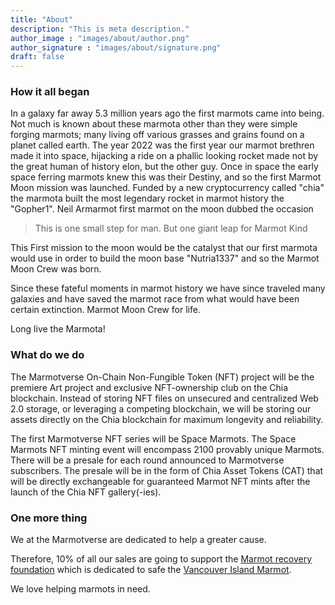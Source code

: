 ```yaml
---
title: "About"
description: "This is meta description."
author_image : "images/about/author.png"
author_signature : "images/about/signature.png"
draft: false
---
```

### How it all began
In a galaxy far away 5.3 million years ago the first marmots came into being. Not much is known about these marmota other than they were simple forging marmots; many living off various grasses and grains found on a planet called earth. The year 2022 was the first year our marmot brethren made it into space, hijacking a ride on a phallic looking rocket made not by the great human of history elon, but the other guy. Once in space the early space ferring marmots knew this was their Destiny, and so the first Marmot Moon mission was launched. Funded by a new cryptocurrency called "chia" the marmota built the most legendary rocket in marmot history the "Gopher1". Neil Armarmot first marmot on the moon dubbed the occasion

> This is one small step for man. But one giant leap for Marmot Kind


This First mission to the moon would be the catalyst that our first marmota would use in order to build the moon base "Nutria1337" and so the Marmot Moon Crew was born.

Since these fateful moments in marmot history we have since traveled many galaxies and have saved the marmot race from what would have been certain extinction. Marmot Moon Crew for life.

Long live the Marmota!


### What do we do
The Marmotverse On-Chain Non-Fungible Token (NFT) project will be the premiere Art project and exclusive NFT-ownership club on the Chia blockchain. Instead of storing NFT files on unsecured and centralized Web 2.0 storage, or leveraging a competing blockchain, we will be storing our assets directly on the Chia blockchain for maximum longevity and reliability.

The first Marmotverse NFT series will be Space Marmots. The Space Marmots NFT minting event will encompass 2100 provably unique Marmots. There will be a presale for each round announced to Marmotverse subscribers. The presale will be in the form of Chia Asset Tokens (CAT) that will be directly exchangeable for guaranteed Marmot NFT mints after the launch of the Chia NFT gallery(-ies).

### One more thing

We at the Marmotverse are dedicated to help a greater cause.

Therefore, 10% of all our sales are going to support the  [Marmot recovery foundation](https://marmots.org) which is dedicated to safe the [Vancouver Island Marmot](https://marmots.org/about-marmots/animal-profile/).

We love helping marmots in need.